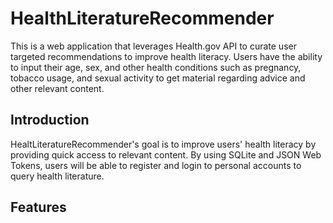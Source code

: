 # HealthLiteratureRecommender

This is a web application that leverages Health.gov API to curate user targeted recommendations to improve health literacy. Users have the ability to input their age, sex, and other health conditions such as pregnancy, tobacco usage, and sexual activity to get material regarding advice and other relevant content.

## Introduction

HealtLiteratureRecommender's goal is to improve users' health literacy by providing quick access to relevant content. By using SQLite and JSON Web Tokens, users will be able to register and login to personal accounts to query health literature. 

## Features
